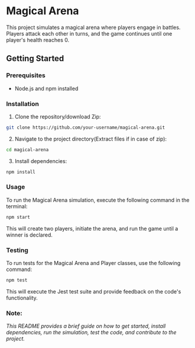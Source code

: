 # Magical Arena

This project simulates a magical arena where players engage in battles. Players attack each other in turns, and the game continues until one player's health reaches 0.

## Getting Started

### Prerequisites

- Node.js and npm installed

### Installation

1. Clone the repository/download Zip:

```bash
git clone https://github.com/your-username/magical-arena.git
```

2. Navigate to the project directory(Extract files if in case of zip):

```bash
cd magical-arena
```

3. Install dependencies:

```bash
npm install
```

### Usage

To run the Magical Arena simulation, execute the following command in the terminal:

```bash
npm start
```

This will create two players, initiate the arena, and run the game until a winner is declared.

### Testing

To run tests for the Magical Arena and Player classes, use the following command:

```bash
npm test
```

This will execute the Jest test suite and provide feedback on the code's functionality.

### Note:

_This README provides a brief guide on how to get started, install dependencies, run the simulation, test the code, and contribute to the project._
